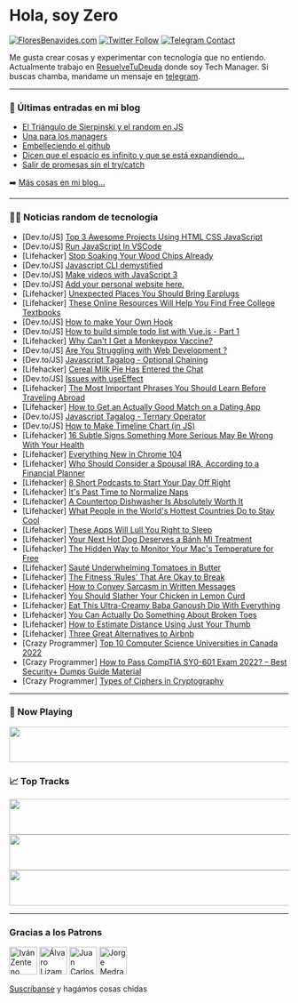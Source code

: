 # Hola, soy Zero

[![FloresBenavides.com](https://img.shields.io/website?down_message=oops&label=MiBlog&style=for-the-badge&up_message=online&url=https%3A%2F%2Ffloresbenavides.com)](https://floresbenavides.com) [![Twitter Follow](https://img.shields.io/twitter/follow/ZeroDragon?color=%231DA1F2&label=Follow&logo=twitter&logoColor=ffffff&style=for-the-badge)](https://twitter.com/zerodragon) [![Telegram Contact](https://img.shields.io/badge/escr%C3%ADbeme-ZeroDragon-%2326A5E4?style=for-the-badge&logo=telegram)](https://t.me/zerodragon)

Me gusta crear cosas y experimentar con tecnología que no entiendo.
Actualmente trabajo en [ResuelveTuDeuda](http://github.com/resuelve) donde soy Tech Manager.
Si buscas chamba, mandame un mensaje en [telegram](https://t.me/zerodragon).

---

### 📕 Últimas entradas en mi blog
<!-- BLOG-POST-LIST:START -->
- [El Triángulo de Sierpinski y el random en JS](https://floresbenavides.com/el-triangulo-de-sierpinski-y-el-random-en-js/)
- [Una para los managers](https://floresbenavides.com/una-para-los-managers/)
- [Embelleciendo el github](https://floresbenavides.com/embelleciendo-el-github/)
- [Dicen que el espacio es infinito y que se está expandiendo…](https://floresbenavides.com/dicen-que-el-espacio-es-infinito-y-que-se-esta-expandiendo/)
- [Salir de promesas sin el try/catch](https://floresbenavides.com/salir-de-promesas-sin-el-try-catch/)
<!-- BLOG-POST-LIST:END -->

➡️ [Más cosas en mi blog...](https://floresbenavides.com)

---

### 👨‍💻 Noticias random de tecnología
<!-- TECH-POSTS:START -->
- [Dev.to/JS] [Top 3 Awesome Projects Using HTML CSS JavaScript](https://dev.to/codewithsadee/top-3-awesome-projects-using-html-css-javascript-4ebp)
- [Dev.to/JS] [Run JavaScript In VSCode](https://dev.to/codesomething/run-javascript-in-vscode-gpp)
- [Lifehacker] [Stop Soaking Your Wood Chips Already](https://lifehacker.com/stop-soaking-your-wood-chips-already-1849372495)
- [Dev.to/JS] [Javascript CLI demystified](https://dev.to/romaintrotard/javascript-cli-demystified-4930)
- [Dev.to/JS] [Make videos with JavaScript 3](https://dev.to/kadeesterline/make-videos-with-javascript-3-4kii)
- [Dev.to/JS] [Add your personal website here.](https://dev.to/fadhilsaheer/add-your-personal-website-here-3k6l)
- [Lifehacker] [Unexpected Places You Should Bring Earplugs](https://lifehacker.com/unexpected-places-you-should-bring-earplugs-1849372699)
- [Lifehacker] [These Online Resources Will Help You Find Free College Textbooks](https://lifehacker.com/these-online-resources-will-help-you-find-free-college-1849372320)
- [Dev.to/JS] [How to make Your Own Hook](https://dev.to/developerioweb/how-to-make-your-own-hook-24co)
- [Dev.to/JS] [How to build simple todo list with Vue.js - Part 1](https://dev.to/jakhongir/how-to-build-simple-todo-list-with-vuejs-part-1-2o6l)
- [Lifehacker] [Why Can&#39;t I Get a Monkeypox Vaccine?](https://lifehacker.com/why-cant-i-get-a-monkeypox-vaccine-1849371721)
- [Dev.to/JS] [Are You Struggling with Web Development ?](https://dev.to/chemwenochelsea/are-you-struggling-with-web-development--og1)
- [Dev.to/JS] [Javascript Tagalog - Optional Chaining](https://dev.to/mmvergara/javascript-tagalog-optional-chaining-464p)
- [Lifehacker] [Cereal Milk Pie Has Entered the Chat](https://lifehacker.com/feed-your-inner-child-this-cereal-milk-cream-pie-1849372049)
- [Dev.to/JS] [Issues with useEffect](https://dev.to/rajanlagah/issues-with-useeffect-499n)
- [Lifehacker] [The Most Important Phrases You Should Learn Before Traveling Abroad](https://lifehacker.com/the-most-important-phrases-you-should-learn-before-trav-1849372016)
- [Lifehacker] [How to Get an Actually Good Match on a Dating App](https://lifehacker.com/how-to-get-an-actually-good-match-on-a-dating-app-1849371032)
- [Dev.to/JS] [Javascript Tagalog - Ternary Operator](https://dev.to/mmvergara/javascript-tagalog-ternary-operator-2c0g)
- [Dev.to/JS] [How to Make Timeline Chart &lpar;in JS&rpar;](https://dev.to/andreykh1985/how-to-make-timeline-chart-in-js-4023)
- [Lifehacker] [16 Subtle Signs Something More Serious May Be Wrong With Your Health](https://lifehacker.com/16-subtle-signs-something-more-serious-may-be-wrong-wit-1849370802)
- [Lifehacker] [Everything New in Chrome 104](https://lifehacker.com/everything-new-in-chrome-104-1849370921)
- [Lifehacker] [Who Should Consider a Spousal IRA, According to a Financial Planner](https://lifehacker.com/who-should-consider-a-spousal-ira-according-to-a-finan-1849367523)
- [Lifehacker] [8 Short Podcasts to Start Your Day Off Right](https://lifehacker.com/8-short-podcasts-to-start-your-day-off-right-1849370734)
- [Lifehacker] [It&#39;s Past Time to Normalize Naps](https://lifehacker.com/its-past-time-to-normalize-naps-1849369088)
- [Lifehacker] [A Countertop Dishwasher Is Absolutely Worth It](https://lifehacker.com/a-countertop-dishwasher-is-absolutely-worth-it-1849368569)
- [Lifehacker] [What People in the World&#39;s Hottest Countries Do to Stay Cool](https://lifehacker.com/what-people-in-the-worlds-hottest-countries-do-to-stay-1849367441)
- [Lifehacker] [These Apps Will Lull You Right to Sleep](https://lifehacker.com/these-apps-will-lull-you-right-to-sleep-1849366962)
- [Lifehacker] [Your Next Hot Dog Deserves a Bánh Mì Treatment](https://lifehacker.com/your-next-hot-dog-deserves-a-banh-mi-treatment-1849367306)
- [Lifehacker] [The Hidden Way to Monitor Your Mac&#39;s Temperature for Free](https://lifehacker.com/the-hidden-way-to-monitor-your-macs-temperature-for-fre-1849367127)
- [Lifehacker] [Sauté Underwhelming Tomatoes in Butter](https://lifehacker.com/saute-underwhelming-tomatoes-in-butter-1849367749)
- [Lifehacker] [The Fitness ‘Rules’ That Are Okay to Break](https://lifehacker.com/the-fitness-rules-that-are-okay-to-break-1849367244)
- [Lifehacker] [How to Convey Sarcasm in Written Messages](https://lifehacker.com/how-to-convey-sarcasm-in-written-messages-1849366850)
- [Lifehacker] [You Should Slather Your Chicken in Lemon Curd](https://lifehacker.com/you-should-slather-your-chicken-in-lemon-curd-1849366360)
- [Lifehacker] [Eat This Ultra-Creamy Baba Ganoush Dip With Everything](https://lifehacker.com/eat-this-ultra-creamy-baba-ganoush-dip-with-everything-1849366325)
- [Lifehacker] [You Can Actually Do Something About Broken Toes](https://lifehacker.com/you-can-actually-do-something-about-broken-toes-1849366052)
- [Lifehacker] [How to Estimate Distance Using Just Your Thumb](https://lifehacker.com/how-to-estimate-distance-using-just-your-thumb-1849365952)
- [Lifehacker] [Three Great Alternatives to Airbnb](https://lifehacker.com/three-great-alternatives-to-airbnb-1849365576)
- [Crazy Programmer] [Top 10 Computer Science Universities in Canada 2022](https://www.thecrazyprogrammer.com/2022/07/computer-science-universities-in-canada.html)
- [Crazy Programmer] [How to Pass CompTIA SY0-601 Exam 2022? – Best Security+ Dumps Guide Material](https://www.thecrazyprogrammer.com/2022/07/how-to-pass-comptia-sy0-601-exam-2022.html)
- [Crazy Programmer] [Types of Ciphers in Cryptography](https://www.thecrazyprogrammer.com/2022/07/types-of-ciphers-in-cryptography.html)<!-- TECH-POSTS:END -->

---

### 🎵 Now Playing
<a href="https://spotify-now-playing-dun.vercel.app/now-playing?open"><img src="https://spotify-now-playing-dun.vercel.app/now-playing" width="540" height="64"></a>

### 📈 Top Tracks
<a href="https://spotify-now-playing-dun.vercel.app/top-tracks?i=1&open"><img src="https://spotify-now-playing-dun.vercel.app/top-tracks?i=1" width="540" height="64"></a>
<a href="https://spotify-now-playing-dun.vercel.app/top-tracks?i=2&open"><img src="https://spotify-now-playing-dun.vercel.app/top-tracks?i=2" width="540" height="64"></a>
<a href="https://spotify-now-playing-dun.vercel.app/top-tracks?i=3&open"><img src="https://spotify-now-playing-dun.vercel.app/top-tracks?i=3" width="540" height="64"></a>

---

### Gracias a los Patrons
[<img src="https://avatars.githubusercontent.com/u/243380?v=4" alt="Iván Zenteno" width="50px">](https://github.com/k001) [<img src="https://avatars.githubusercontent.com/u/19955639?v=4" alt="Álvaro Lizama" width="50px">](https://github.com/alvarolizama) [<img src="https://avatars.githubusercontent.com/u/2718753?v=4" alt="Juan Carlos Ruiz" width="50px">](https://github.com/JuanCrg90) [<img src="https://avatars.githubusercontent.com/u/37025?v=4" alt="Jorge Medrano" width="50px">](https://github.com/h1pp1e) 

[Suscríbanse](https://www.patreon.com/zerodragon) y hagámos cosas chidas
